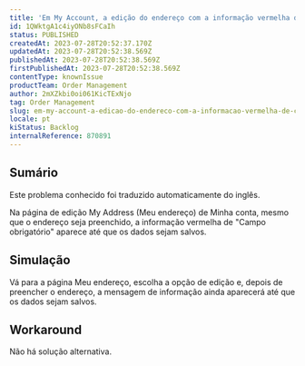 ```yaml
---
title: 'Em My Account, a edição do endereço com a informação vermelha de campo obrigatório aparece mesmo depois de preenchida até salvar os dados'
id: 1QWktgA1c4iyONb8sFCaIh
status: PUBLISHED
createdAt: 2023-07-28T20:52:37.170Z
updatedAt: 2023-07-28T20:52:38.569Z
publishedAt: 2023-07-28T20:52:38.569Z
firstPublishedAt: 2023-07-28T20:52:38.569Z
contentType: knownIssue
productTeam: Order Management
author: 2mXZkbi0oi061KicTExNjo
tag: Order Management
slug: em-my-account-a-edicao-do-endereco-com-a-informacao-vermelha-de-campo-obrigatorio-aparece-mesmo-depois-de-preenchida-ate-salvar-os-dados
locale: pt
kiStatus: Backlog
internalReference: 870891
---
```


## Sumário

<div class="alert alert-info">
  <p>Este problema conhecido foi traduzido automaticamente do inglês.</p>
</div>


Na página de edição My Address (Meu endereço) de Minha conta, mesmo que o endereço seja preenchido, a informação vermelha de "Campo obrigatório" aparece até que os dados sejam salvos.

## Simulação


Vá para a página Meu endereço, escolha a opção de edição e, depois de preencher o endereço, a mensagem de informação ainda aparecerá até que os dados sejam salvos.

## Workaround


Não há solução alternativa.





